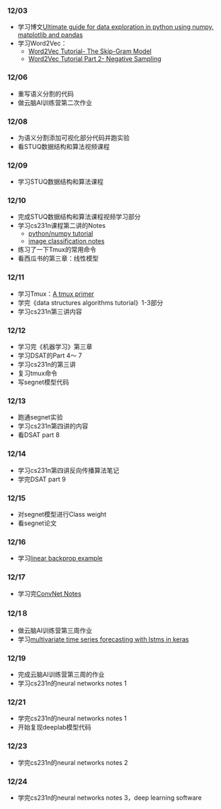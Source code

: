 ### 12/03
- 学习博文[Ultimate guide for data exploration in python using numpy, matplotlib and pandas](https://www.analyticsvidhya.com/blog/2015/04/comprehensive-guide-data-exploration-sas-using-python-numpy-scipy-matplotlib-pandas/)
- 学习Word2Vec：
  - [Word2Vec Tutorial- The Skip-Gram Model](http://mccormickml.com/2016/04/19/word2vec-tutorial-the-skip-gram-model/)
  - [Word2Vec Tutorial Part 2- Negative Sampling](http://mccormickml.com/2017/01/11/word2vec-tutorial-part-2-negative-sampling/)

### 12/06
- 重写语义分割的代码
- 做云脑AI训练营第二次作业

### 12/08
- 为语义分割添加可视化部分代码并跑实验
- 看STUQ数据结构和算法视频课程


### 12/09
- 学习STUQ数据结构和算法课程

### 12/10
- 完成STUQ数据结构和算法课程视频学习部分
- 学习cs231n课程第二讲的Notes
  - [python/numpy tutorial](http://cs231n.github.io/python-numpy-tutorial/)
  - [image classification notes](http://cs231n.github.io/classification/)
- 练习了一下Tmux的常用命令
- 看西瓜书的第三章：线性模型


### 12/11
- 学习Tmux：[A tmux primer](https://danielmiessler.com/study/tmux/)
- 学完《data structures algorithms tutorial》1-3部分
- 学习cs231n第三讲内容


### 12/12
- 学习完《机器学习》第三章
- 学习DSAT的Part 4～ 7
- 学习cs231n的第三讲
- 复习tmux命令
- 写segnet模型代码


### 12/13
- 跑通segnet实验
- 学习cs231n第四讲的内容
- 看DSAT part 8

### 12/14
- 学习cs231n第四讲反向传播算法笔记
- 学完DSAT part 9

### 12/15
- 对segnet模型进行Class weight
- 看segnet论文

### 12/16
- 学习[linear backprop example](http://vision.stanford.edu/teaching/cs231n/handouts/linear-backprop.pdf)


### 12/17
- 学习完[ConvNet Notes](http://cs231n.github.io/convolutional-networks/)

### 12/1８
- 做云脑AI训练营第三周作业
- 学习[multivariate time series forecasting with lstms in keras](https://machinelearningmastery.com/multivariate-time-series-forecasting-lstms-keras/)

### 12/19
- 完成云脑AI训练营第三周的作业
- 学习cs231n的neural networks notes 1

### 12/21
- 学完cs231n的neural networks notes 1
- 开始复现deeplab模型代码

### 12/23
- 学完cs231n的neural networks notes 2

### 12/24
- 学完cs231n的neural networks notes 3，deep learning software
